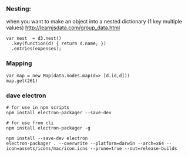 ### Nesting: 
when you want to make an object into a nested dictionary (1 key multiple values) 
http://learnjsdata.com/group_data.html

    var nest  = d3.nest()
      .key(function(d) { return d.name; })
      .entries(expenses);

  ### Mapping
    var map = new Map(data.nodes.map(d=> [d.id,d]))
    map.get(261)


  ### dave electron
    # for use in npm scripts
    npm install electron-packager --save-dev

    # for use from cli
    npm install electron-packager -g
    
    npm install --save-dev electron
    electron-packager . --overwrite --platform=darwin --arch=x64 --icon=assets/icons/mac/icon.icns --prune=true --out=release-builds
